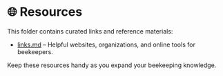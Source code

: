 # 🌐 Resources

This folder contains curated links and reference materials:
- [links.md](links.md) – Helpful websites, organizations, and online tools for beekeepers.

Keep these resources handy as you expand your beekeeping knowledge.
